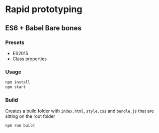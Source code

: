 # Rapid prototyping
## ES6 + Babel Bare bones

### Presets
- ES2015
- Class properties 

### Usage
```js
npm install
npm start
```

### Build
Creates a build folder with `index.html`, `style.css` and `bundle.js` that are sitting on the root folder

```js
npm run build
```
